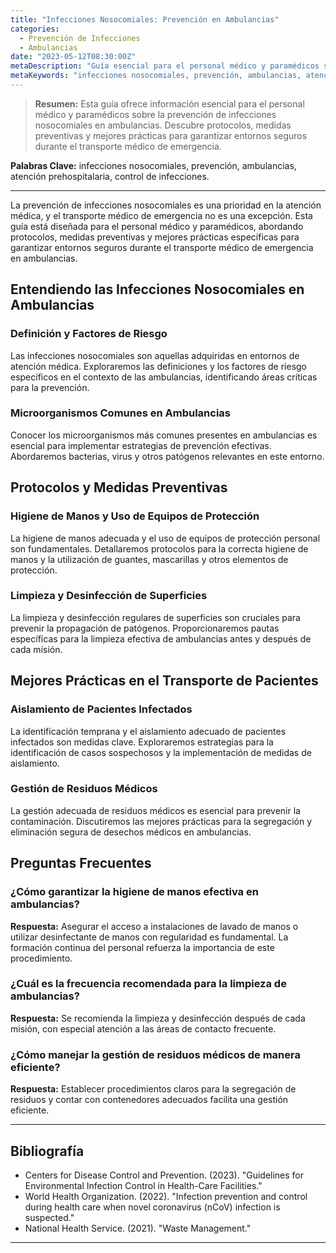 ```yaml
---
title: "Infecciones Nosocomiales: Prevención en Ambulancias"
categories:
  - Prevención de Infecciones
  - Ambulancias
date: "2023-05-12T08:30:00Z"
metaDescription: "Guía esencial para el personal médico y paramédicos sobre la prevención de infecciones nosocomiales en ambulancias. Descubre protocolos, medidas preventivas y mejores prácticas para garantizar entornos seguros durante el transporte médico de emergencia."
metaKeywords: "infecciones nosocomiales, prevención, ambulancias, atención prehospitalaria, control de infecciones"
---
```


> **Resumen:** Esta guía ofrece información esencial para el personal médico y paramédicos sobre la prevención de infecciones nosocomiales en ambulancias. Descubre protocolos, medidas preventivas y mejores prácticas para garantizar entornos seguros durante el transporte médico de emergencia.

**Palabras Clave:** infecciones nosocomiales, prevención, ambulancias, atención prehospitalaria, control de infecciones.

---

La prevención de infecciones nosocomiales es una prioridad en la atención médica, y el transporte médico de emergencia no es una excepción. Esta guía está diseñada para el personal médico y paramédicos, abordando protocolos, medidas preventivas y mejores prácticas específicas para garantizar entornos seguros durante el transporte médico de emergencia en ambulancias.

## Entendiendo las Infecciones Nosocomiales en Ambulancias

### Definición y Factores de Riesgo

Las infecciones nosocomiales son aquellas adquiridas en entornos de atención médica. Exploraremos las definiciones y los factores de riesgo específicos en el contexto de las ambulancias, identificando áreas críticas para la prevención.

### Microorganismos Comunes en Ambulancias

Conocer los microorganismos más comunes presentes en ambulancias es esencial para implementar estrategias de prevención efectivas. Abordaremos bacterias, virus y otros patógenos relevantes en este entorno.

## Protocolos y Medidas Preventivas

### Higiene de Manos y Uso de Equipos de Protección

La higiene de manos adecuada y el uso de equipos de protección personal son fundamentales. Detallaremos protocolos para la correcta higiene de manos y la utilización de guantes, mascarillas y otros elementos de protección.

### Limpieza y Desinfección de Superficies

La limpieza y desinfección regulares de superficies son cruciales para prevenir la propagación de patógenos. Proporcionaremos pautas específicas para la limpieza efectiva de ambulancias antes y después de cada misión.

## Mejores Prácticas en el Transporte de Pacientes

### Aislamiento de Pacientes Infectados

La identificación temprana y el aislamiento adecuado de pacientes infectados son medidas clave. Exploraremos estrategias para la identificación de casos sospechosos y la implementación de medidas de aislamiento.

### Gestión de Residuos Médicos

La gestión adecuada de residuos médicos es esencial para prevenir la contaminación. Discutiremos las mejores prácticas para la segregación y eliminación segura de desechos médicos en ambulancias.

## Preguntas Frecuentes

### ¿Cómo garantizar la higiene de manos efectiva en ambulancias?
**Respuesta:** Asegurar el acceso a instalaciones de lavado de manos o utilizar desinfectante de manos con regularidad es fundamental. La formación continua del personal refuerza la importancia de este procedimiento.

### ¿Cuál es la frecuencia recomendada para la limpieza de ambulancias?
**Respuesta:** Se recomienda la limpieza y desinfección después de cada misión, con especial atención a las áreas de contacto frecuente.

### ¿Cómo manejar la gestión de residuos médicos de manera eficiente?
**Respuesta:** Establecer procedimientos claros para la segregación de residuos y contar con contenedores adecuados facilita una gestión eficiente.

---

## Bibliografía

- Centers for Disease Control and Prevention. (2023). "Guidelines for Environmental Infection Control in Health-Care Facilities."
- World Health Organization. (2022). "Infection prevention and control during health care when novel coronavirus (nCoV) infection is suspected."
- National Health Service. (2021). "Waste Management."

---
